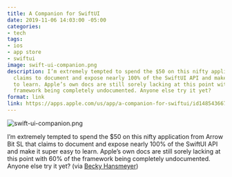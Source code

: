 ```yaml
---
title: A Companion for SwiftUI
date: 2019-11-06 14:03:00 -05:00
categories:
- tech
tags:
- ios
- app store
- swiftui
image: swift-ui-companion.png
description: I’m extremely tempted to spend the $50 on this nifty application that
  claims to document and expose nearly 100% of the SwiftUI API and make it super easy
  to learn. Apple’s own docs are still sorely lacking at this point with 60% of the
  framework being completely undocumented. Anyone else try it yet?
format: link
link: https://apps.apple.com/us/app/a-companion-for-swiftui/id1485436674?ls=1&mt=12
---
```


![swift-ui-companion.png](/uploads/swift-ui-companion.png)

I’m extremely tempted to spend the $50 on this nifty application from Arrow Bit SL that claims to document and expose nearly 100% of the SwiftUI API and make it super easy to learn. Apple’s own docs are still sorely lacking at this point with 60% of the framework being completely undocumented. Anyone else try it yet? (via [Becky Hansmeyer](https://twitter.com/bhansmeyer/status/1192090820188557314))
